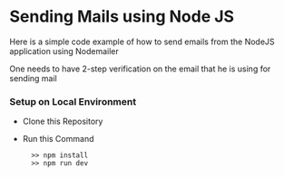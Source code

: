 # Sending Mails using Node JS
Here is a simple code example of how to send emails from the NodeJS application using Nodemailer 

One needs to have 2-step verification on the email that he is using for sending mail

### Setup on Local Environment
- Clone this Repository
  
- Run this Command
  ```
    >> npm install
    >> npm run dev
  ```
